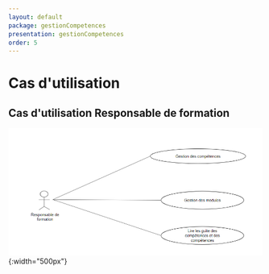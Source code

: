 ```yaml
---
layout: default
package: gestionCompetences
presentation: gestionCompetences
order: 5
---
```


# Cas d'utilisation

<!-- new slide -->

## Cas d'utilisation Responsable de formation

![Cas d'utilisation](./images/Cas-dutilisation.png){:width="500px"} 

<!-- new slide -->